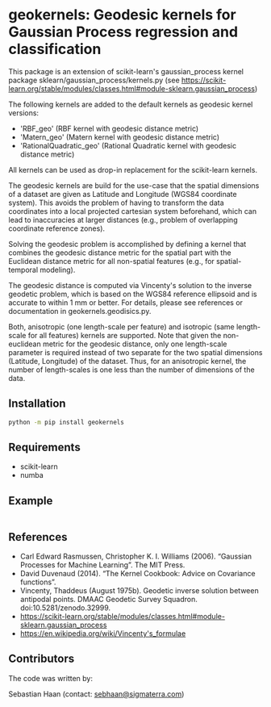 # geokernels: Geodesic kernels for Gaussian Process regression and classification 

This package is an extension of scikit-learn's gaussian_process kernel package
sklearn/gaussian_process/kernels.py (see 
https://scikit-learn.org/stable/modules/classes.html#module-sklearn.gaussian_process)

The following kernels are added to the default kernels as geodesic kernel versions:

- 'RBF_geo' (RBF kernel with geodesic distance metric)
- 'Matern_geo' (Matern kernel with geodesic distance metric)
- 'RationalQuadratic_geo' (Rational Quadratic kernel with geodesic distance metric)

All kernels can be used as drop-in replacement for the scikit-learn kernels.

The geodesic kernels are build for the use-case that the spatial dimensions of a dataset are given
as Latitude and Longitude (WGS84 coordinate system). This avoids the problem of having to transform 
the data coordinates into a local projected cartesian system beforehand, which can lead to inaccuracies
at larger distances (e.g., problem of overlapping coordinate reference zones). 

Solving the geodesic problem is accomplished by defining a kernel that combines the 
geodesic distance metric for the spatial part with the Euclidean distance metric
for all non-spatial features (e.g., for spatial-temporal modeling).

The geodesic distance is computed via Vincenty's solution to the inverse geodetic problem, 
which is based on the WGS84 reference ellipsoid and is accurate to within 1 mm or better.
For details, please see references or documentation in geokernels.geodisics.py.

Both, anisotropic (one length-scale per feature) and isotropic (same length-scale for all features) kernels 
are supported. Note that given the non-euclidean metric for the geodesic distance, only one length-scale 
parameter is required instead of two separate for the two spatial dimensions (Latitude, Longitude) of the dataset. 
Thus, for an anisotropic kernel, the number of length-scales is one less than the number of dimensions of the data. 


## Installation

``` sh
python -m pip install geokernels
```

## Requirements

- scikit-learn
- numba

## Example

``` python

```

## References

- Carl Edward Rasmussen, Christopher K. I. Williams (2006). “Gaussian Processes for Machine Learning”. The MIT Press.
- David Duvenaud (2014). “The Kernel Cookbook: Advice on Covariance functions”.
- Vincenty, Thaddeus (August 1975b). Geodetic inverse solution between antipodal points. DMAAC Geodetic Survey Squadron. doi:10.5281/zenodo.32999.
- https://scikit-learn.org/stable/modules/classes.html#module-sklearn.gaussian_process
- https://en.wikipedia.org/wiki/Vincenty's_formulae


## Contributors

The code was written by:

Sebastian Haan (contact: sebhaan@sigmaterra.com)

